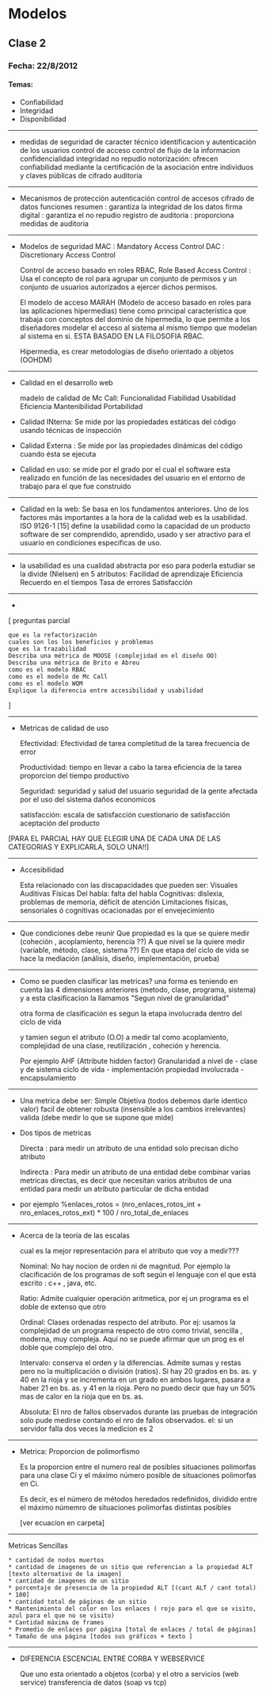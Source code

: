 # Modelos

## Clase 2

### Fecha: 22/8/2012


#### Temas:

+ Confiabilidad
+ Integridad
+ Disponibilidad





---

+ medidas de seguridad de caracter técnico
	identificacion y autenticación de los usuarios
	control de acceso
	control de flujo de la informacion
	confidencialidad
	integridad
	no repudio
	notorización: ofrecen confiabilidad mediante la certificación de la asociación entre individuos y claves públicas de cifrado
	auditoria

---

+ Mecanismos de protección
	autenticación
	control de accesos
	cifrado de datos
	funciones resumen :  garantiza la integridad de los datos
	firma digital :	garantiza el no repudio
	registro de auditoria : proporciona medidas de auditoria


---

+ Modelos de seguridad
	MAC : Mandatory Access Control
	DAC : Discretionary Access Control

	Control de acceso basado en roles RBAC, Role Based Access Control : Usa el concepto de rol para agrupar un conjunto de permisos
									    y un conjunto de usuarios  autorizados a ejercer dichos permisos.




	 El modelo de acceso MARAH (Modelo de acceso basado en roles para las aplicaciones hipermedias) tiene como principal característica que trabaja con conceptos del dominio de hipermedia, lo que permite a los diseñadores modelar el acceso al sistema al mismo tiempo que modelan al sistema en si. ESTA BASADO EN LA FILOSOFIA RBAC.

	Hipermedia, es crear metodologías de diseño orientado a objetos (OOHDM) 

---

+ Calidad en el desarrollo web

	madelo de calidad de Mc Call:
		Funcionalidad
		Fiabilidad
		Usabilidad
		Eficiencia
		Mantenibilidad
		Portabilidad
	

+ Calidad INterna: Se mide por las propiedades estáticas del código usando técnicas de inspección
+ Calidad Externa : Se mide por las propiedades dinámicas del código cuando ésta se ejecuta
+ Calidad en uso: se mide por el grado por el cual el software esta realizado en función de las necesidades del usuario en el entorno de trabajo para el que fue construido

---

+ Calidad en la web: Se basa en los fundamentos anteriores. Uno de los factores más importantes a la hora de la calidad web es la usabilidad.
		     ISO 9126-1 [15] define la usabilidad como la capacidad de un producto software de ser comprendido, aprendido, usado y ser atractivo para el usuario en condiciones especificas de uso.

---

+  la usabilidad es una cualidad abstracta por eso para poderla estudiar se la divide (Nielsen) en 5 atributos:
	Facilidad de aprendizaje
	Eficiencia
	Recuerdo en el tiempos
	Tasa de errores
	Satisfacción

---

+ 

[ preguntas parcial

	que es la refactorización
	cuales son los los beneficios y problemas
	que es la trazabilidad
	Describa una métrica de MOOSE (complejidad en el diseño OO)
	Describa una métrica de Brito e Abreu
	como es el modelo RBAC
	como es el modelo de Mc Call
	como es el modelo WQM
	Explique la diferencia entre accesibilidad y usabilidad

]


---

+ Metricas de calidad de uso

	Efectividad:
		Efectividad de tarea
		completitud de la tarea
		frecuencia de error

	Productividad:
		tiempo en llevar a cabo la tarea
		eficiencia de la tarea
		proporcion del tiempo productivo

	Seguridad:
		seguridad y salud del usuario
		seguridad de la gente afectada por el uso del sistema
		daños economicos

	satisfacción:
		escala de satisfacción
		cuestionario de satisfacción
		aceptación del producto

[PARA EL PARCIAL HAY QUE ELEGIR UNA DE CADA UNA DE LAS CATEGORIAS Y EXPLICARLA, SOLO UNA!!]


---

+ Accesibilidad

	Esta relacionado con las discapacidades que pueden ser:
		Visuales
		Auditivas
		Físicas
		Del habla: falta del habla
		Cognitivas: dislexia, problemas de memoria, déficit de atención
		Limitaciones físicas, sensoriales ó cognitivas ocacionadas por el envejecimiento

---

+ Que condiciones debe reunir
	Que propiedad es la que se quiere medir (coheción , acoplamiento, herencia ??)
	A que nivel se la quiere medir (variable, método, clase, sistema ??)
	En que etapa del ciclo de vida se hace la mediación (análisis, diseño, implementación, prueba)

---

+ Como se pueden clasificar las metricas?
	una forma es teniendo en cuenta las 4 dimensiones anteriores (metodo, clase, programa, sistema) y a esta clasificacion la llamamos "Segun nivel de granularidad"

	otra forma de clasificación es segun la etapa involucrada dentro del ciclo de vida

	y tamien segun el atributo (O.O) a medir tal como acoplamiento, complejidad de una clase, reutilización , coheción  y herencia.

	Por ejemplo AHF (Attribute hidden factor)
		Granularidad a nivel de  - clase y de sistema
		ciclo de vida		- implementación
		propiedad involucrada	- encapsulamiento



---

+ Una metrica debe ser:
	Simple
	Objetiva (todos debemos darle identico valor)
	facil de obtener 
	robusta (insensible a los cambios irrelevantes)
	valida (debe medir lo que se supone que mide)


+ Dos tipos de metricas

	Directa : para medir un atributo de una entidad solo precisan dicho atributo
	
	Indirecta : Para medir un atributo de una entidad debe combinar varias metricas directas,
		    es decir que necesitan varios atributos de una entidad para medir un atributo particular de dicha entidad


+ por ejemplo
	%enlaces_rotos = (nro_enlaces_rotos_int + nro_enlaces_rotos_ext) * 100 / nro_total_de_enlaces


---
+ Acerca de la teoría de las escalas

	cual es la mejor representación para el atributo que voy a medir???

	Nominal: No hay nocion de orden ni de magnitud. Por ejemplo la clacificación de los programas de soft según el lenguaje con el que está escrito : c++ , java, etc.

	Ratio: Admite cualquier operación aritmetica, por ej un programa es el doble de extenso que otro

	Ordinal: Clases ordenadas respecto del atributo. Por ej: usamos la complejidad de un programa respecto de otro como trivial, sencilla , moderna, muy compleja. Aquí no se puede afirmar que un prog es el doble que complejo del otro.

	Intervalo: conserva el orden y la diferencias. Admite sumas y restas pero no la multiplicación o división (ratios). Si hay 20 grados en bs. as. y 40 en la rioja y se incrementa en un grado en ambos lugares, pasara a haber 21 en bs. as. y 41 en la rioja. Pero no puedo decir que hay un 50% mas de calor en la rioja que en bs. as.

	Absoluta: El nro de fallos observados durante las pruebas de integración solo pude medirse contando el nro de fallos observados.
		  el: si un servidor falla dos veces la medicion es 2

---

 + Metrica: Proporcion de polimorfismo

	Es la proporcion entre el numero real de posibles situaciones polimorfas para una clase Ci y el máximo número posible de situaciones polimorfas en Ci.

	Es decir, es el número de métodos heredados redefinidos, dividido entre el máximo númemro de situaciones polimorfas distintas posibles

 	[ver ecuacion en carpeta]
	
---

Metricas Sencillas

	* cantidad de nodos muertos
	* cantidad de imagenes de un sitio que referencian a la propiedad ALT [texto alternativo de la imagen]
	* cantidad de imagenes de un sitio
	* porcentaje de presencia de la propiedad ALT [(cant ALT / cant total) * 100]
	* cantidad total de páginas de un sitio
	* Mantenimiento del color en los enlaces ( rojo para el que se visito, azul para el que no se visito)
	* Cantidad máxima de frames
	* Promedio de enlaces por página [total de enlaces / total de páginas]
	* Tamaño de una página [todos sus gráficos + texto ]

---

+ DIFERENCIA ESCENCIAL ENTRE CORBA Y WEBSERVICE

	Que uno esta orientado a objetos (corba) y el otro a servicios (web service)
	transferencia de datos (soap vs tcp)
	
